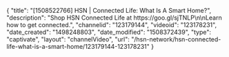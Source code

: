 {
    "title": "[1508522766] HSN | Connected Life: What Is A Smart Home?",
    "description": "Shop HSN Connected Life at https:\/\/goo.gl\/sjTNLP\n\nLearn how to get connected.",
    "channelid": "123179144",
    "videoid": "123178231",
    "date_created": "1498248803",
    "date_modified": "1508372439",
    "type": "captivate",
    "layout": "channelVideo",
    "url": "\/hsn-network\/hsn-connected-life-what-is-a-smart-home\/123179144-123178231"
}